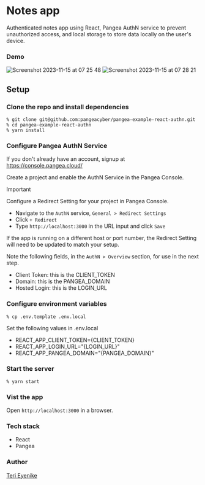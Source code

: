 # Notes app

Authenticated notes app using React, Pangea AuthN service to prevent unauthorized access, and local storage to store data locally on the user's device.

### Demo

![Screenshot 2023-11-15 at 07 25 48](https://github.com/Terieyenike/xata-with-nextjs/assets/25850598/7b408e89-8e43-4bc2-8a11-28987c641f0c)
![Screenshot 2023-11-15 at 07 28 21](https://github.com/Terieyenike/xata-with-nextjs/assets/25850598/c97acead-b877-4361-9c94-8f5049df91ce)

## Setup

### Clone the repo and install dependencies

```
% git clone git@github.com:pangeacyber/pangea-example-react-authn.git
% cd pangea-example-react-authn
% yarn install
```

### Configure Pangea AuthN Service

If you don't already have an account, signup at https://console.pangea.cloud/

Create a project and enable the AuthN Service in the Pangea Console.

> [!IMPORTANT]
> Configure a Redirect Setting for your project in Pangea Console.
> - Navigate to the `AuthN` service, `General > Redirect Settings`
> - Click `+ Redirect`
> - Type `http://localhost:3000` in the URL input and click `Save`

If the app is running on a different host or port number, the Redirect Setting will need to be updated to match your setup.

Note the following fields, in the `AuthN > Overview` section, for use in the next step.
- Client Token: this is the CLIENT_TOKEN
- Domain: this is the PANGEA_DOMAIN
- Hosted Login: this is the LOGIN_URL

### Configure environment variables
```
% cp .env.template .env.local
```

Set the following values in .env.local
 - REACT_APP_CLIENT_TOKEN={CLIENT_TOKEN}
 - REACT_APP_LOGIN_URL="{LOGIN_URL}"
 - REACT_APP_PANGEA_DOMAIN="{PANGEA_DOMAIN}"


### Start the server
```
% yarn start
```

### Vist the app

Open `http://localhost:3000` in a browser.

### Tech stack

- React
- Pangea

### Author

[Teri Eyenike](https://twitter.com/terieyenike)
